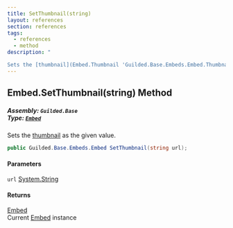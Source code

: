 ```yaml
---
title: SetThumbnail(string)
layout: references
section: references
tags:
  - references
  - method
description: "

Sets the [thumbnail](Embed.Thumbnail 'Guilded.Base.Embeds.Embed.Thumbnail') as the given value."
---
```


## Embed.SetThumbnail(string) Method
##### **Assembly:** `Guilded.Base`<br/>**Type:** [`Embed`](Embed 'Guilded.Base.Embeds.Embed')

Sets the [thumbnail](Embed.Thumbnail 'Guilded.Base.Embeds.Embed.Thumbnail') as the given value.

```csharp
public Guilded.Base.Embeds.Embed SetThumbnail(string url);
```
#### Parameters

<a name='Guilded.Base.Embeds.Embed.SetThumbnail(string).url'></a>

`url` [System.String](https://docs.microsoft.com/en-us/dotnet/api/System.String 'System.String')

#### Returns
[Embed](Embed 'Guilded.Base.Embeds.Embed')  
Current [Embed](Embed 'Guilded.Base.Embeds.Embed') instance
